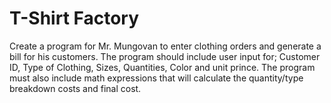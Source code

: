 # T-Shirt Factory
 Create a program for Mr. Mungovan to enter clothing orders and generate a bill for his customers. The program should include user input for; Customer ID, Type of Clothing, Sizes, Quantities, Color and unit prince. The program must also include math expressions that will calculate the quantity/type breakdown costs and final cost.
